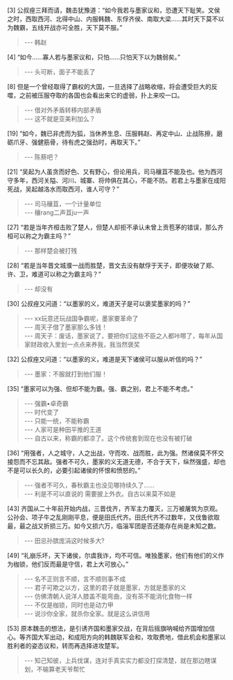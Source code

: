 
[3] 公叔痤三拜而请，魏击犹豫道：“如今我若与墨家议和，恐遭天下耻笑。文侯之时，西取西河、北得中山、内服韩魏、东俘齐侯、南取大梁……其时天下莫不以为魏霸，五线开战亦可全胜，天下莫不服。”
>--- 韩赵<br>

[4] “如今……寡人若与墨家议和，只怕……只怕天下以为魏弱矣。”
>--- 头可断，面子不能丢了<br>

[8] 但是一个曾经取得了霸权的大国，一旦选择了战略收缩，将会遭受巨大的反噬，之前被压服夺取的各国也会看出来它的虚弱，扑上来咬一口。
>--- 借对外矛盾转移内部矛盾<br>
>--- 这不就是亚美利加么？<br>

[19] “如今，魏已非虎而为狐，当休养生息、压服韩赵、再定中山、止战陈擦，磨砺爪牙、强健筋骨，待有虎之强劲时，再取天下。”
>--- 陈蔡吧？<br>

[21] “吴起为人虽贪而好色、又有野心，但论用兵，司马穰苴不能及也。他为西河守多年，西河关隘、河川、城寨、将帅俱在其心，不能不防。若君上与墨家在成阳死战，吴起越洛水而取西河，谁人可守？”
>--- 司马穰苴，一个计量单位<br>
>--- 穰rang二声苴ju一声<br>

[27] “若是当年齐桓击败了楚人，但楚人却拒不承认未曾上贡苞茅的错误，那么齐桓可以称之为霸主吗？”
>--- 那样楚会被打残<br>

[28] “若是当年晋文城濮一战而胜楚，晋文去没有献俘于天子，即便攻破了郑、许、卫，难道可以称之为霸主吗？”
>--- 却没有<br>

[30] 公叔痤又问道：“以墨家的义，难道天子是可以褒奖墨家的吗？”
>--- xx玩意还玩战国争霸呢，墨家要革命了<br>
>--- 周天子借了墨家那么多钱！<br>
>--- 周天子：废话，墨家说了，要把你们这些不臣之人都咔嚓了，每年从国家财政收入里划一点点来养我，我当然褒奖<br>

[32] 公叔痤又问道：“以墨家的义，难道是天下诸侯可以服从听信的吗？”
>--- 墨家：不服就打到他们服！<br>

[35] “墨家可以为强、但却不能为霸。强、霸之别，君上不能不考虑。”
>--- 强霸•卓奇霸<br>
>--- 时代变了<br>
>--- 只能一统，不能称霸<br>
>--- 人家可是种田平推的王道<br>
>--- 自古以来，称霸的都凉了。这个传统套到现在也没有被打破<br>

[36] “用强者，人之城守，人之出战，守而攻、战而胜，此为强。然诸侯莫不怀交接怨而不忘其敌。强者不可久，墨家的义无道无德，不合于天下，纵然强盛，却也不是可以长久的，必要引起诸侯的怀恨和愤怒的。”
>--- 强者不可久，春秋霸主也没见哪持续久了……<br>
>--- 利是不可以直说的 需要披上外衣。自古以来莫不如是<br>

[43] 齐国从二十年前开始内战，三晋伐齐，齐军主力覆灭，三万被屠筑为京观。公孙会、项子牛之乱刚刚平息，便是田氏代齐。田氏代齐不过数年，又伐鲁欲取最，最之战又折损三万。如今又损六万，临淄军团是否还能存在尚是未知之数。
>--- 田忌孙膑庞涓这时候多大?<br>

[49] “礼崩乐坏，天下诸侯，尔虞我诈，均不可信。唯独墨家，他们有他们的义作为枷锁，他们反而最是守信，君上大可放心。”
>--- 名不正则言不顺，言不顺则事不成<br>
>--- 君子可欺之以方，这里的君子就是墨家，方就是墨家的义<br>
>--- 仿佛清朝人说洋人膝盖不能弯曲，没有茶不能消化食物一样<br>
>--- 不仅是枷锁，同时也是动力甲<br>
>--- 说沙你全家，就杀你全家。就是这么讲信用<br>

[53] 原本魏击的想法，是引诱齐国和墨家交战，在背后摇旗呐喊给齐国增加信心。等齐国大军出动，和成阳方向的韩魏联军会和，攻取费地，借此机会和墨家以胜利者的姿态议和，转而再选择进攻楚军。
>--- 知己知彼，上兵伐谋，连对手真实实力都没打探清楚，就在那边瞎谋划，不输算老天爷帮忙<br>
